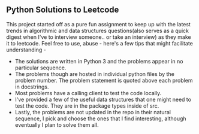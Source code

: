 ## Python Solutions to Leetcode

This project started off as a pure fun assignment to keep up with the latest trends in algorithmic and data structures questions(also serves as a quick digest when I've to interview someone.. or take an interview) as they make it to leetcode. Feel free to use, abuse - here's a few tips that might facilitate understanding -
 * The solutions are written in Python 3 and the problems appear in no particular sequence. 
 * The problems though are hosted in individual python files by the problem number. The problem statement is quoted above each problem in docstrings.
 * Most problems have a calling client to test the code locally.
 * I've provided a few of the useful data structures that one might need to test the code. They are in the package types inside of src. 
 * Lastly, the problems are not updated in the repo in their natural sequence, I pick and choose the ones that I find interesting, although eventually I plan to solve them all.